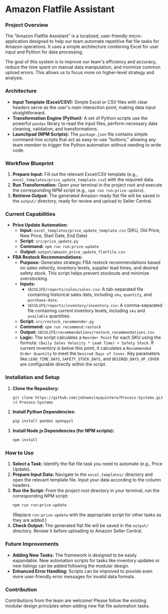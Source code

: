# Amazon Flatfile Assistant

### Project Overview

The "Amazon Flatfile Assistant" is a localized, user-friendly micro-application designed to help our team automate repetitive flat file tasks for Amazon operations. It uses a simple architecture combining Excel for user input and Python for data processing.

The goal of this system is to improve our team's efficiency and accuracy, reduce the time spent on manual data manipulation, and minimize common upload errors. This allows us to focus more on higher-level strategy and analysis.

### Architecture

*   **Input Template (Excel/CSV):** Simple Excel or CSV files with clear headers serve as the user's main interaction point, making data input straightforward.
*   **Transformation Engine (Python):** A set of Python scripts use the powerful `pandas` library to read the input files, perform necessary data cleaning, validation, and transformations.
*   **Launchpad (NPM Scripts):** The `package.json` file contains simple command-line scripts that act as easy-to-use "buttons," allowing any team member to trigger the Python automation without needing to write code.

### Workflow Blueprint

1.  **Prepare Input:** Fill out the relevant Excel/CSV template (e.g., `excel_templates/price_update_template.csv`) with the required data.
2.  **Run Transformation:** Open your terminal in the project root and execute the corresponding NPM script (e.g., `npm run run:price-update`).
3.  **Retrieve Output:** The generated Amazon-ready flat file will be saved in the `output/` directory, ready for review and upload to Seller Central.

### Current Capabilities

*   **Price Update Automation:**
    *   **Input:** `excel_templates/price_update_template.csv` (SKU, Old Price, New Price, Start Date, End Date)
    *   **Script:** `src/price_update.py`
    *   **Command:** `npm run run:price-update`
    *   **Output:** `output/amazon_price_update_flatfile.csv`
*   **FBA Restock Recommendations:**
    *   **Purpose:** Generates strategic FBA restock recommendations based on sales velocity, inventory levels, supplier lead times, and desired safety stock. This script helps prevent stockouts and minimize overstocking.
    *   **Inputs:**
        *   `SECULIFE/reports/sales/sales.csv`: A tab-separated file containing historical sales data, including `sku`, `quantity`, and `purchase-date`.
        *   `SECULIFE/reports/inventory/inventory.csv`: A comma-separated file containing current inventory levels, including `sku` and `available` quantities.
    *   **Script:** `src/restock_recommender.py`
    *   **Command:** `npm run recommend:restock`
    *   **Output:** `SECULIFE/recommendations/restock_recommendations.csv`
    *   **Logic:** The script calculates a `Reorder Point` for each SKU using the formula: `(Daily Sales Velocity * Lead Time) + Safety Stock`. If current inventory is below this point, it calculates a `Recommended Order Quantity` to meet the `Desired Days of Cover`. Key parameters like `LEAD_TIME_DAYS`, `SAFETY_STOCK_DAYS`, and `DESIRED_DAYS_OF_COVER` are configurable directly within the script.

### Installation and Setup

1.  **Clone the Repository:**
    ```bash
    git clone https://github.com/johnwesleyquintero/Process-Systems.git
    cd Process-Systems
    ```
2.  **Install Python Dependencies:**
    ```bash
    pip install pandas openpyxl
    ```
3.  **Install Node.js Dependencies (for NPM scripts):**
    ```bash
    npm install
    ```

### How to Use

1.  **Select a Task:** Identify the flat file task you need to automate (e.g., Price Update).
2.  **Prepare Input Data:** Navigate to the `excel_templates/` directory and open the relevant template file. Input your data according to the column headers.
3.  **Run the Script:** From the project root directory in your terminal, run the corresponding NPM script:
    ```bash
    npm run run:price-update
    ```
    (Replace `run:price-update` with the appropriate script for other tasks as they are added.)
4.  **Check Output:** The generated flat file will be saved in the `output/` directory. Review it before uploading to Amazon Seller Central.

### Future Improvements

*   **Adding New Tasks:** The framework is designed to be easily expandable. New automation scripts for tasks like inventory updates or new listings can be added following the modular design.
*   **Enhanced Error Handling:** Scripts can be improved to provide even more user-friendly error messages for invalid data formats.

### Contribution

Contributions from the team are welcome! Please follow the existing modular design principles when adding new flat file automation tasks.
